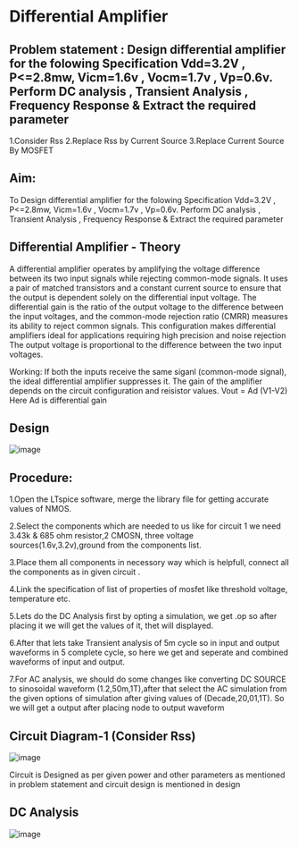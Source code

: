 # Differential Amplifier
##   Problem statement : Design differential amplifier for the folowing Specification Vdd=3.2V , P<=2.8mw, Vicm=1.6v , Vocm=1.7v , Vp=0.6v. Perform DC analysis , Transient Analysis , Frequency Response & Extract the required parameter
1.Consider Rss
2.Replace Rss by Current Source
3.Replace Current Source By MOSFET

## Aim:
To Design differential amplifier for the folowing Specification Vdd=3.2V , P<=2.8mw, Vicm=1.6v , Vocm=1.7v , Vp=0.6v. Perform DC analysis , Transient Analysis , Frequency Response & Extract the required parameter
## Differential Amplifier - Theory

A differential amplifier operates by amplifying the voltage difference between its two input signals while rejecting common-mode signals. It uses a pair of matched transistors and a constant current source to ensure that the output is dependent solely on the differential input voltage. The differential gain is the ratio of the output voltage to the difference between the input voltages, and the common-mode rejection ratio (CMRR) measures its ability to reject common signals. This configuration makes differential amplifiers ideal for applications requiring high precision and noise rejection
The output voltage is proportional to the difference between the two input voltages.

Working:
If both the inputs receive the same siganl (common-mode signal), the ideal differential amplifier suppresses it.
The gain of the amplifier depends on the circuit configuration and reisistor values.
Vout = Ad (V1-V2)
Here Ad is differential gain

## Design 
![image](https://github.com/user-attachments/assets/90c40c8b-9c48-4952-aeed-d9413f23347e)

## Procedure:
1.Open the LTspice software, merge the library file for getting accurate values of NMOS.

2.Select the components which are needed to us like for circuit 1 we need 3.43k & 685 ohm  resistor,2 CMOSN, three voltage sources(1.6v,3.2v),ground from the components list.

3.Place them all components in necessory way which is helpfull, connect all the components as in given circuit .

4.Link the specification of list of properties of mosfet like threshold voltage, temperature etc.

5.Lets do the DC Analysis first by opting a simulation, we get .op so after placing it we will get the values of it, thet will displayed.

6.After that lets take Transient analysis of 5m cycle so in input and output waveforms in 5 complete cycle, so here we get and seperate and combined waveforms of input and output.

7.For AC analysis, we should do some changes like converting DC SOURCE to sinosoidal waveform (1.2,50m,1T),after that select the AC simulation from the given options of simulation after giving values of (Decade,20,01,1T). So we will get a output after placing node to output waveform

## Circuit Diagram-1 (Consider Rss)
![image](https://github.com/user-attachments/assets/e96fa21c-6051-4444-82bb-c5eccdd6fbbf)

Circuit is Designed as per given power and other parameters as mentioned in problem statement and circuit design is mentioned in design 
## DC Analysis

![image](https://github.com/user-attachments/assets/43080b2f-e02a-4ad2-b4a6-fb8ad9577c6f)












